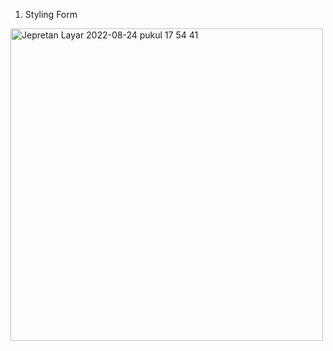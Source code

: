 1. Styling Form
<img width="500" alt="Jepretan Layar 2022-08-24 pukul 17 54 41" src="https://user-images.githubusercontent.com/50306963/186420909-1a18a82b-6dbe-4ad5-b36a-ee44d2d07a93.png">
